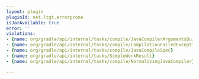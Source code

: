 ```yaml
---
layout: plugin
pluginId: net.ltgt.errorprone
isJarAvailable: true
error: ''
violations:
- {name: org/gradle/api/internal/tasks/compile/JavaCompilerArgumentsBuilder}
- {name: org/gradle/api/internal/tasks/compile/CompilationFailedException}
- {name: org/gradle/api/internal/tasks/compile/JavaCompileSpec}
- {name: org/gradle/api/internal/tasks/SimpleWorkResult}
- {name: org/gradle/api/internal/tasks/compile/NormalizingJavaCompiler}

---
```

